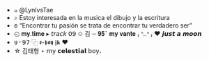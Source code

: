 - ๑ @LynlvsTae
- ⌕ Estoy interesada en la musica el dibujo y la escritura
- ʚ “Encontrar tu pasión se trata de encontrar tu verdadero ser”
- ◵ 𝐦𝐲.𝐭𝐢𝐦𝐞 ▸ 𝘵𝘳𝘢𝘤𝘬 𝟢𝟫 ✩ 김 ─ 𝟗𝟓⠁𝐦𝐲 𝐯𝐚𝐧𝐭𝐞 ₍ ᐢ..ᐢ ₎ ♥︎ 𝙟𝙪𝙨𝙩 𝙖 𝙢𝙤𝙤𝙣
- ७ ˒ 𝟫𝟩  ⿻  𝖊-𝖇𝖔𝖞 𝖏𝖐  ♥︎
- ☆ 김태형 ⋆ 𝗆𝗒 𝗰𝗲𝗹𝗲𝘀𝘁𝗶𝗮𝗹 𝖻𝗈𝗒، 
<!---
LynlvsTae/LynlvsTae is a ✨ special ✨ repository because its `README.md` (this file) appears on your GitHub profile.
You can click the Preview link to take a look at your changes.
--->
